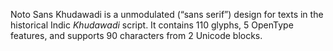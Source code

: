 Noto Sans Khudawadi is a unmodulated (“sans serif”) design for texts in the historical Indic _Khudawadi_ script. It contains 110 glyphs, 5 OpenType features, and supports 90 characters from 2 Unicode blocks.